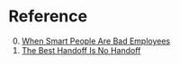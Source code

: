 # Reference

0. [When Smart People Are Bad Employees](https://medium.com/@bhorowitz/when-smart-people-are-bad-employees-14755331f32e)
0. [The Best Handoff Is No Handoff](https://www.smashingmagazine.com/2023/03/best-handoff-is-no-handoff/)

